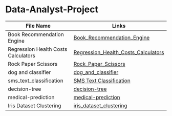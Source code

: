 # Data-Analyst-Project


| File Name      | Links                              |
|----------------|-------------------------------------------|
| Book Recommendation Engine  | [Book_Recommendation_Engine](https://github.com/shrutipitale/Machine-Learning-with-Python-Projects/tree/fd988119f8000c02869c993850565409b0ec5f26/Book_Recommendation_Engine)|       
| Regression Health Costs Calculators |[Regression_Health_Costs_Calculators](https://github.com/shrutipitale/Machine-Learning-with-Python-Projects/tree/1d5183d220122745fd8aefd402078510322328fe/Regression_Health_Costs_Calculator)|  
|Rock Paper Scissors| [Rock_Paper_Scissors](https://github.com/shrutipitale/Machine-Learning-with-Python-Projects/tree/1d5183d220122745fd8aefd402078510322328fe/Rock_Paper_Scissors)| 
|dog and classifier| [dog_and_classifier](https://github.com/shrutipitale/Machine-Learning-with-Python-Projects/tree/1d5183d220122745fd8aefd402078510322328fe/dog_and_classifier)| 
|sms_text_classification|[SMS Text Classification](https://github.com/shrutipitale/Machine-Learning-with-Python-Projects/tree/1d5183d220122745fd8aefd402078510322328fe/sms_text_classification)| 
|decision-tree|[decision-tree](https://github.com/shrutipitale/decision-tree.git)| 
|medical-prediction|[medical-prediction](https://github.com/shrutipitale/medical-prediction.git)| 
|Iris Dataset Clustering|[iris_dataset_clustering](https://github.com/shrutipitale/IRIS.git)| 
